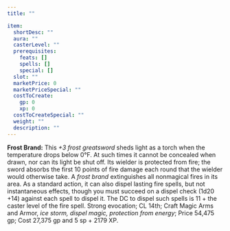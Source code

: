 ```yaml
---
title: ""

item:
  shortDesc: ""
  aura: ""
  casterLevel: ""
  prerequisites:
    feats: []
    spells: []
    special: []
  slot: ""
  marketPrice: 0
  marketPriceSpecial: ""
  costToCreate:
    gp: 0
    xp: 0
  costToCreateSpecial: ""
  weight: ""
  description: ""
---
```

<p id="frost-brand"><strong>Frost Brand:</strong> This <em>+3 frost greatsword</em> sheds light as a torch when the temperature drops below 0&deg;F. At such times it cannot be concealed when drawn, nor can its light be shut off. Its wielder is protected from fire; the sword absorbs the first 10 points of fire damage each round that the wielder would otherwise take.
A <em>frost brand</em> extinguishes all nonmagical fires in its area. As a standard action, it can also dispel lasting fire spells, but not instantaneous effects, though you must succeed on a dispel check (1d20 +14) against each spell to dispel it. The DC to dispel such spells is 11 + the caster level of the fire spell.
Strong evocation; CL 14th; Craft Magic Arms and Armor, <em>ice storm, dispel magic, protection from energy</em>; Price 54,475 gp; Cost 27,375 gp and 5 sp + 2179 XP.


